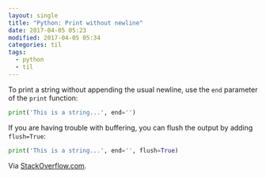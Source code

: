 ```yaml
---
layout: single
title: "Python: Print without newline"
date: 2017-04-05 05:23
modified: 2017-04-05 05:34
categories: til
tags:
  - python
  - til
---
```


To print a string without appending the usual newline, use the `end` parameter of the
`print` function:

```python
print('This is a string...', end='')
```

If you are having trouble with buffering, you can flush the output by adding `flush=True`:

```python
print('This is a string...', end='', flush=True)
```

Via [StackOverflow.com](https://stackoverflow.com/a/493399/1257318).
